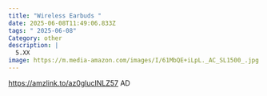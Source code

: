 ```yaml
---
title: "Wireless Earbuds "
date: 2025-06-08T11:49:06.833Z
tags: " 2025-06-08"
Category: other
description: |
  5.XX
image: https://m.media-amazon.com/images/I/61MbQE+iLpL._AC_SL1500_.jpg
---
```

https://amzlink.to/az0glucINLZ57  AD